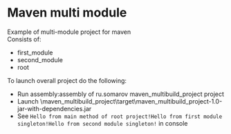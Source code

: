 # Maven multi module

Example of multi-module project for maven  
Consists of:
* first_module
* second_module
* root  

To launch overall project do the following:
* Run assembly:assembly of ru.somarov maven_multibuild_project project
* Launch \maven_multibuild_project\target\maven_multibuild_project-1.0-jar-with-dependencies.jar
* See `Hello from main method of root project!Hello from first module singleton!Hello from second module singleton!` in console
